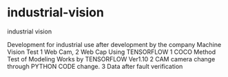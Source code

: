 # industrial-vision
industrial vision



Development for industrial use after development by the company
Machine Vision Test 1 Web Cam, 2 Web Cap Using TENSORFLOW
1 COCO Method Test of Modeling Works by TENSORFLOW Ver1.10
2 CAM camera change through PYTHON CODE change.
3 Data after fault verification
